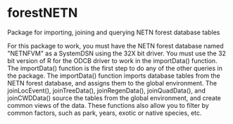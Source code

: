 # forestNETN
Package for importing, joining and querying NETN forest database tables

For this package to work, you must have the NETN forest database named "NETNFVM" as a SystemDSN using the 32X bit driver. You must use the 32 bit version of R for the ODCB driver to work in the importData() function. 
The importData() function is the first step to do any of the other queries in the package. 
The importData() function imports database tables from the NETN forest database, and assigns them to the global environment. 
The joinLocEvent(), joinTreeData(), joinRegenData(), joinQuadData(), and joinCWDData() source the tables from the global environment, and create common views of the data. These functions also allow you to filter by common factors, such as park, years, exotic or native species, etc.
